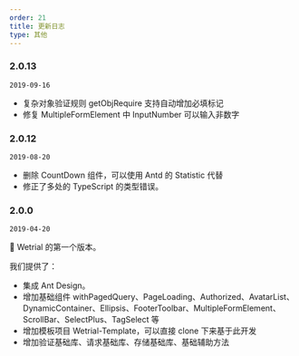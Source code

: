 ```yaml
---
order: 21
title: 更新日志
type: 其他
---
```


### 2.0.13

`2019-09-16`

- 复杂对象验证规则 getObjRequire 支持自动增加必填标记
- 修复 MultipleFormElement 中 InputNumber 可以输入非数字

### 2.0.12

`2019-08-20`

- 删除 CountDown 组件，可以使用 Antd 的 Statistic 代替
- 修正了多处的 TypeScript 的类型错误。

### 2.0.0

`2019-04-20`

💎 Wetrial 的第一个版本。

我们提供了：

- 集成 Ant Design。
- 增加基础组件 withPagedQuery、PageLoading、Authorized、AvatarList、DynamicContainer、Ellipsis、FooterToolbar、MultipleFormElement、ScrollBar、SelectPlus、TagSelect 等
- 增加模板项目 Wetrial-Template，可以直接 clone 下来基于此开发
- 增加验证基础库、请求基础库、存储基础库、基础辅助方法
